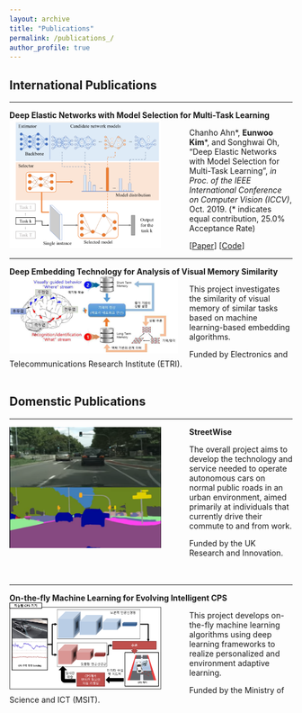 ```yaml
---
layout: archive
title: "Publications"
permalink: /publications_/
author_profile: true
---
```


## International Publications
-----
**Deep Elastic Networks with Model Selection for Multi-Task Learning** 
<img src='/images/DEN.png' width="270" align="left" style="margin-right:50px">      
   
   Chanho Ahn\*, **Eunwoo Kim**\*, and Songhwai Oh, “Deep Elastic Networks with Model Selection for Multi-Task Learning”, 
   *in Proc. of the IEEE International Conference on Computer Vision (ICCV)*, Oct. 2019. 
   (\* indicates  equal contribution, 25.0% Acceptance Rate)

   [[Paper](https://arxiv.org/abs/1909.04860)] [[Code](https://github.com/rllab-snu/Deep-Elastic-Network)]

-----
**Deep Embedding Technology for Analysis of Visual Memory Similarity** 
<img src='/images/etri.PNG' width="300" align="left" style="margin-right:20px">    

   This project investigates the similarity of visual memory of similar tasks 
   based on machine learning-based embedding algorithms.     
   
   Funded by Electronics and Telecommunications Research Institute (ETRI).<br/><br/>

   
## Domenstic Publications
   
-----
**StreetWise**
<img src='/images/streetwise3.png' width="270" align="left" style="margin-right:50px">    
   
   The overall project aims to develop the technology and service needed to operate
   autonomous cars on normal public roads in an urban environment, aimed primarily
   at individuals that currently drive their commute to and from work.
   
   Funded by the UK Research and Innovation.<br/><br/><br/>
  
-----
**On-the-fly Machine Learning for Evolving Intelligent CPS**
<img src='/images/otfml.png' width="270" align="left" style="margin-right:50px">       
   
   This project develops on-the-fly machine learning algorithms using deep learning
   frameworks to realize personalized and environment adaptive learning.
   
   Funded by the Ministry of Science and ICT (MSIT).<br/><br/> 
  

